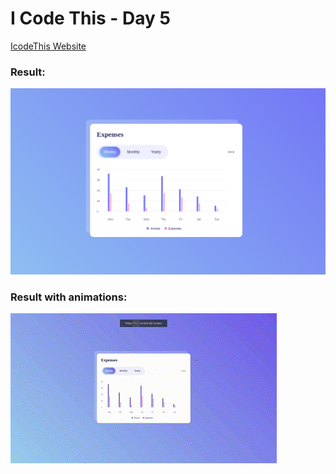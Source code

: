 # I Code This - Day 5

[IcodeThis Website](https://www.icodethis.com/)

### Result:
![Result](/result.png)

### Result with animations:
![Result](/result.gif)
